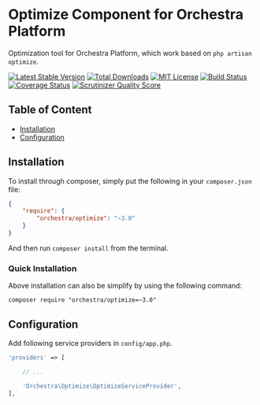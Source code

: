 Optimize Component for Orchestra Platform
==============

Optimization tool for Orchestra Platform, which work based on `php artisan optimize`.

[![Latest Stable Version](https://img.shields.io/github/release/orchestral/optimize.svg?style=flat)](https://packagist.org/packages/orchestra/optimize)
[![Total Downloads](https://img.shields.io/packagist/dt/orchestra/optimize.svg?style=flat)](https://packagist.org/packages/orchestra/optimize)
[![MIT License](https://img.shields.io/packagist/l/orchestra/optimize.svg?style=flat)](https://packagist.org/packages/orchestra/optimize)
[![Build Status](https://img.shields.io/travis/orchestral/optimize/master.svg?style=flat)](https://travis-ci.org/orchestral/optimize)
[![Coverage Status](https://img.shields.io/coveralls/orchestral/optimize/master.svg?style=flat)](https://coveralls.io/r/orchestral/optimize?branch=master)
[![Scrutinizer Quality Score](https://img.shields.io/scrutinizer/g/orchestral/optimize/master.svg?style=flat)](https://scrutinizer-ci.com/g/orchestral/optimize/)

## Table of Content

* [Installation](#installation)
* [Configuration](#configuration)

## Installation

To install through composer, simply put the following in your `composer.json` file:

```json
{
    "require": {
        "orchestra/optimize": "~3.0"
    }
}
```

And then run `composer install` from the terminal.

### Quick Installation

Above installation can also be simplify by using the following command:

    composer require "orchestra/optimize=~3.0"

## Configuration

Add following service providers in `config/app.php`.

```php
'providers' => [

    // ...

    'Orchestra\Optimize\OptimizeServiceProvider',
],
```
